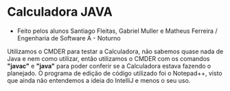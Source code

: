  # Calculadora JAVA
 - Feito pelos alunos Santiago Fleitas, Gabriel Muller e Matheus Ferreira / Engenharia de Software A - Noturno
 
 Utilizamos o CMDER para testar a Calculadora, não sabemos quase nada de Java e nem como utilizar, então utilizamos o CMDER com os comandos **"javac"** e **"java"** para poder conferir se a Calculadora estava fazendo o planejado. O programa de edição de código utilizado foi o Notepad++, visto que ainda não entendemos a ideia do IntelliJ e menos o seu uso.
